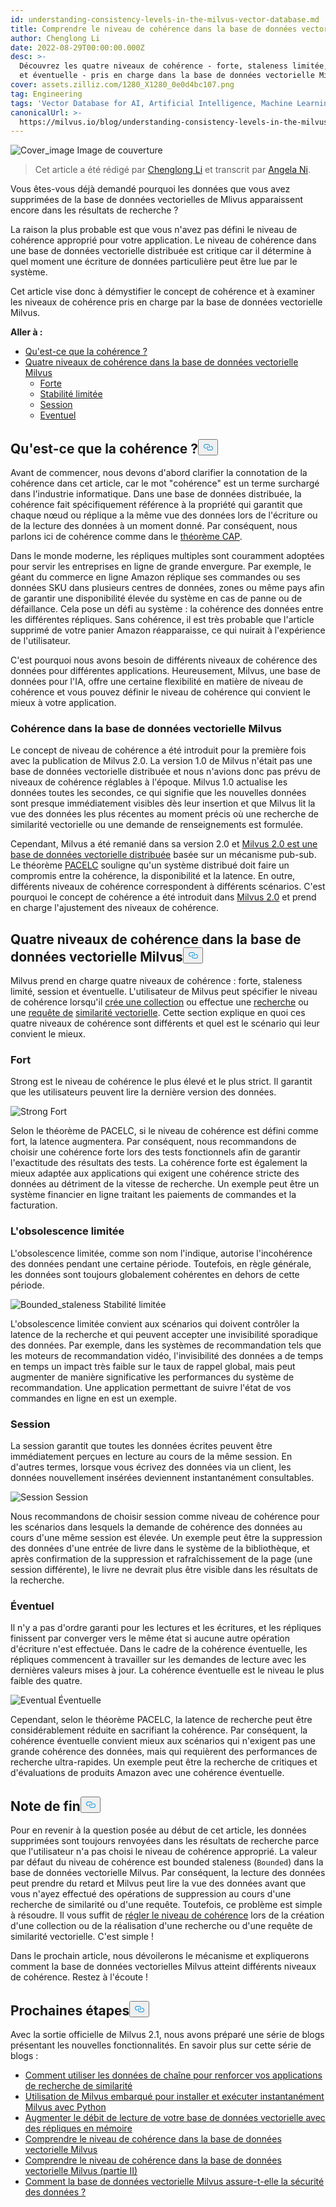```yaml
---
id: understanding-consistency-levels-in-the-milvus-vector-database.md
title: Comprendre le niveau de cohérence dans la base de données vectorielles Milvus
author: Chenglong Li
date: 2022-08-29T00:00:00.000Z
desc: >-
  Découvrez les quatre niveaux de cohérence - forte, staleness limitée, session
  et éventuelle - pris en charge dans la base de données vectorielle Milvus.
cover: assets.zilliz.com/1280_X1280_0e0d4bc107.png
tag: Engineering
tags: 'Vector Database for AI, Artificial Intelligence, Machine Learning'
canonicalUrl: >-
  https://milvus.io/blog/understanding-consistency-levels-in-the-milvus-vector-database.md
---
```

<p>
  
   <span class="img-wrapper"> <img translate="no" src="https://assets.zilliz.com/1280_X1280_0e0d4bc107.png" alt="Cover_image" class="doc-image" id="cover_image" />
   </span> <span class="img-wrapper"> <span>Image de couverture</span> </span></p>
<blockquote>
<p>Cet article a été rédigé par <a href="https://github.com/JackLCL">Chenglong Li</a> et transcrit par <a href="https://www.linkedin.com/in/yiyun-n-2aa713163/">Angela Ni</a>.</p>
</blockquote>
<p>Vous êtes-vous déjà demandé pourquoi les données que vous avez supprimées de la base de données vectorielles de Mlivus apparaissent encore dans les résultats de recherche ?</p>
<p>La raison la plus probable est que vous n'avez pas défini le niveau de cohérence approprié pour votre application. Le niveau de cohérence dans une base de données vectorielle distribuée est critique car il détermine à quel moment une écriture de données particulière peut être lue par le système.</p>
<p>Cet article vise donc à démystifier le concept de cohérence et à examiner les niveaux de cohérence pris en charge par la base de données vectorielle Milvus.</p>
<p><strong>Aller à :</strong></p>
<ul>
<li><a href="#What-is-consistency">Qu'est-ce que la cohérence ?</a></li>
<li><a href="#Four-levels-of-consistency-in-the-Milvus-vector-database">Quatre niveaux de cohérence dans la base de données vectorielle Milvus</a><ul>
<li><a href="#Strong">Forte</a></li>
<li><a href="#Bounded-staleness">Stabilité limitée</a></li>
<li><a href="#Session">Session</a></li>
<li><a href="#Eventual">Eventuel</a></li>
</ul></li>
</ul>
<h2 id="What-is-consistency" class="common-anchor-header">Qu'est-ce que la cohérence ?<button data-href="#What-is-consistency" class="anchor-icon" translate="no">
      <svg translate="no"
        aria-hidden="true"
        focusable="false"
        height="20"
        version="1.1"
        viewBox="0 0 16 16"
        width="16"
      >
        <path
          fill="#0092E4"
          fill-rule="evenodd"
          d="M4 9h1v1H4c-1.5 0-3-1.69-3-3.5S2.55 3 4 3h4c1.45 0 3 1.69 3 3.5 0 1.41-.91 2.72-2 3.25V8.59c.58-.45 1-1.27 1-2.09C10 5.22 8.98 4 8 4H4c-.98 0-2 1.22-2 2.5S3 9 4 9zm9-3h-1v1h1c1 0 2 1.22 2 2.5S13.98 12 13 12H9c-.98 0-2-1.22-2-2.5 0-.83.42-1.64 1-2.09V6.25c-1.09.53-2 1.84-2 3.25C6 11.31 7.55 13 9 13h4c1.45 0 3-1.69 3-3.5S14.5 6 13 6z"
        ></path>
      </svg>
    </button></h2><p>Avant de commencer, nous devons d'abord clarifier la connotation de la cohérence dans cet article, car le mot "cohérence" est un terme surchargé dans l'industrie informatique. Dans une base de données distribuée, la cohérence fait spécifiquement référence à la propriété qui garantit que chaque nœud ou réplique a la même vue des données lors de l'écriture ou de la lecture des données à un moment donné. Par conséquent, nous parlons ici de cohérence comme dans le <a href="https://en.wikipedia.org/wiki/CAP_theorem">théorème CAP</a>.</p>
<p>Dans le monde moderne, les répliques multiples sont couramment adoptées pour servir les entreprises en ligne de grande envergure. Par exemple, le géant du commerce en ligne Amazon réplique ses commandes ou ses données SKU dans plusieurs centres de données, zones ou même pays afin de garantir une disponibilité élevée du système en cas de panne ou de défaillance. Cela pose un défi au système : la cohérence des données entre les différentes répliques. Sans cohérence, il est très probable que l'article supprimé de votre panier Amazon réapparaisse, ce qui nuirait à l'expérience de l'utilisateur.</p>
<p>C'est pourquoi nous avons besoin de différents niveaux de cohérence des données pour différentes applications. Heureusement, Milvus, une base de données pour l'IA, offre une certaine flexibilité en matière de niveau de cohérence et vous pouvez définir le niveau de cohérence qui convient le mieux à votre application.</p>
<h3 id="Consistency-in-the-Milvus-vector-database" class="common-anchor-header">Cohérence dans la base de données vectorielle Milvus</h3><p>Le concept de niveau de cohérence a été introduit pour la première fois avec la publication de Milvus 2.0. La version 1.0 de Milvus n'était pas une base de données vectorielle distribuée et nous n'avions donc pas prévu de niveaux de cohérence réglables à l'époque. Milvus 1.0 actualise les données toutes les secondes, ce qui signifie que les nouvelles données sont presque immédiatement visibles dès leur insertion et que Milvus lit la vue des données les plus récentes au moment précis où une recherche de similarité vectorielle ou une demande de renseignements est formulée.</p>
<p>Cependant, Milvus a été remanié dans sa version 2.0 et <a href="https://milvus.io/blog/deep-dive-1-milvus-architecture-overview.md">Milvus 2.0 est une base de données vectorielle distribuée</a> basée sur un mécanisme pub-sub. Le théorème <a href="https://en.wikipedia.org/wiki/PACELC_theorem">PACELC</a> souligne qu'un système distribué doit faire un compromis entre la cohérence, la disponibilité et la latence. En outre, différents niveaux de cohérence correspondent à différents scénarios. C'est pourquoi le concept de cohérence a été introduit dans <a href="https://milvus.io/blog/2022-1-25-annoucing-general-availability-of-milvus-2-0.md">Milvus 2.0</a> et prend en charge l'ajustement des niveaux de cohérence.</p>
<h2 id="Four-levels-of-consistency-in-the-Milvus-vector-database" class="common-anchor-header">Quatre niveaux de cohérence dans la base de données vectorielle Milvus<button data-href="#Four-levels-of-consistency-in-the-Milvus-vector-database" class="anchor-icon" translate="no">
      <svg translate="no"
        aria-hidden="true"
        focusable="false"
        height="20"
        version="1.1"
        viewBox="0 0 16 16"
        width="16"
      >
        <path
          fill="#0092E4"
          fill-rule="evenodd"
          d="M4 9h1v1H4c-1.5 0-3-1.69-3-3.5S2.55 3 4 3h4c1.45 0 3 1.69 3 3.5 0 1.41-.91 2.72-2 3.25V8.59c.58-.45 1-1.27 1-2.09C10 5.22 8.98 4 8 4H4c-.98 0-2 1.22-2 2.5S3 9 4 9zm9-3h-1v1h1c1 0 2 1.22 2 2.5S13.98 12 13 12H9c-.98 0-2-1.22-2-2.5 0-.83.42-1.64 1-2.09V6.25c-1.09.53-2 1.84-2 3.25C6 11.31 7.55 13 9 13h4c1.45 0 3-1.69 3-3.5S14.5 6 13 6z"
        ></path>
      </svg>
    </button></h2><p>Milvus prend en charge quatre niveaux de cohérence : forte, staleness limité, session et éventuelle. L'utilisateur de Milvus peut spécifier le niveau de cohérence lorsqu'il <a href="https://milvus.io/docs/v2.1.x/create_collection.md">crée une collection</a> ou effectue une <a href="https://milvus.io/docs/v2.1.x/search.md">recherche</a> ou une <a href="https://milvus.io/docs/v2.1.x/query.md">requête de</a> <a href="https://milvus.io/docs/v2.1.x/search.md">similarité vectorielle</a>. Cette section explique en quoi ces quatre niveaux de cohérence sont différents et quel est le scénario qui leur convient le mieux.</p>
<h3 id="Strong" class="common-anchor-header">Fort</h3><p>Strong est le niveau de cohérence le plus élevé et le plus strict. Il garantit que les utilisateurs peuvent lire la dernière version des données.</p>
<p>
  
   <span class="img-wrapper"> <img translate="no" src="https://assets.zilliz.com/Consistency_Strong_5d791eb8b2.png" alt="Strong" class="doc-image" id="strong" />
   </span> <span class="img-wrapper"> <span>Fort</span> </span></p>
<p>Selon le théorème de PACELC, si le niveau de cohérence est défini comme fort, la latence augmentera. Par conséquent, nous recommandons de choisir une cohérence forte lors des tests fonctionnels afin de garantir l'exactitude des résultats des tests. La cohérence forte est également la mieux adaptée aux applications qui exigent une cohérence stricte des données au détriment de la vitesse de recherche. Un exemple peut être un système financier en ligne traitant les paiements de commandes et la facturation.</p>
<h3 id="Bounded-staleness" class="common-anchor-header">L'obsolescence limitée</h3><p>L'obsolescence limitée, comme son nom l'indique, autorise l'incohérence des données pendant une certaine période. Toutefois, en règle générale, les données sont toujours globalement cohérentes en dehors de cette période.</p>
<p>
  
   <span class="img-wrapper"> <img translate="no" src="https://assets.zilliz.com/Consistency_Bounded_c034bc6e51.png" alt="Bounded_staleness" class="doc-image" id="bounded_staleness" />
   </span> <span class="img-wrapper"> <span>Stabilité limitée</span> </span></p>
<p>L'obsolescence limitée convient aux scénarios qui doivent contrôler la latence de la recherche et qui peuvent accepter une invisibilité sporadique des données. Par exemple, dans les systèmes de recommandation tels que les moteurs de recommandation vidéo, l'invisibilité des données a de temps en temps un impact très faible sur le taux de rappel global, mais peut augmenter de manière significative les performances du système de recommandation. Une application permettant de suivre l'état de vos commandes en ligne en est un exemple.</p>
<h3 id="Session" class="common-anchor-header">Session</h3><p>La session garantit que toutes les données écrites peuvent être immédiatement perçues en lecture au cours de la même session. En d'autres termes, lorsque vous écrivez des données via un client, les données nouvellement insérées deviennent instantanément consultables.</p>
<p>
  
   <span class="img-wrapper"> <img translate="no" src="https://assets.zilliz.com/Consistency_Session_6dc4782212.png" alt="Session" class="doc-image" id="session" />
   </span> <span class="img-wrapper"> <span>Session</span> </span></p>
<p>Nous recommandons de choisir session comme niveau de cohérence pour les scénarios dans lesquels la demande de cohérence des données au cours d'une même session est élevée. Un exemple peut être la suppression des données d'une entrée de livre dans le système de la bibliothèque, et après confirmation de la suppression et rafraîchissement de la page (une session différente), le livre ne devrait plus être visible dans les résultats de la recherche.</p>
<h3 id="Eventual" class="common-anchor-header">Éventuel</h3><p>Il n'y a pas d'ordre garanti pour les lectures et les écritures, et les répliques finissent par converger vers le même état si aucune autre opération d'écriture n'est effectuée. Dans le cadre de la cohérence éventuelle, les répliques commencent à travailler sur les demandes de lecture avec les dernières valeurs mises à jour. La cohérence éventuelle est le niveau le plus faible des quatre.</p>
<p>
  
   <span class="img-wrapper"> <img translate="no" src="https://assets.zilliz.com/Consistency_Eventual_7c66dd5b6f.png" alt="Eventual" class="doc-image" id="eventual" />
   </span> <span class="img-wrapper"> <span>Éventuelle</span> </span></p>
<p>Cependant, selon le théorème PACELC, la latence de recherche peut être considérablement réduite en sacrifiant la cohérence. Par conséquent, la cohérence éventuelle convient mieux aux scénarios qui n'exigent pas une grande cohérence des données, mais qui requièrent des performances de recherche ultra-rapides. Un exemple peut être la recherche de critiques et d'évaluations de produits Amazon avec une cohérence éventuelle.</p>
<h2 id="Endnote" class="common-anchor-header">Note de fin<button data-href="#Endnote" class="anchor-icon" translate="no">
      <svg translate="no"
        aria-hidden="true"
        focusable="false"
        height="20"
        version="1.1"
        viewBox="0 0 16 16"
        width="16"
      >
        <path
          fill="#0092E4"
          fill-rule="evenodd"
          d="M4 9h1v1H4c-1.5 0-3-1.69-3-3.5S2.55 3 4 3h4c1.45 0 3 1.69 3 3.5 0 1.41-.91 2.72-2 3.25V8.59c.58-.45 1-1.27 1-2.09C10 5.22 8.98 4 8 4H4c-.98 0-2 1.22-2 2.5S3 9 4 9zm9-3h-1v1h1c1 0 2 1.22 2 2.5S13.98 12 13 12H9c-.98 0-2-1.22-2-2.5 0-.83.42-1.64 1-2.09V6.25c-1.09.53-2 1.84-2 3.25C6 11.31 7.55 13 9 13h4c1.45 0 3-1.69 3-3.5S14.5 6 13 6z"
        ></path>
      </svg>
    </button></h2><p>Pour en revenir à la question posée au début de cet article, les données supprimées sont toujours renvoyées dans les résultats de recherche parce que l'utilisateur n'a pas choisi le niveau de cohérence approprié. La valeur par défaut du niveau de cohérence est bounded staleness (<code translate="no">Bounded</code>) dans la base de données vectorielle Milvus. Par conséquent, la lecture des données peut prendre du retard et Milvus peut lire la vue des données avant que vous n'ayez effectué des opérations de suppression au cours d'une recherche de similarité ou d'une requête. Toutefois, ce problème est simple à résoudre. Il vous suffit de <a href="https://milvus.io/docs/v2.1.x/tune_consistency.md">régler le niveau de cohérence</a> lors de la création d'une collection ou de la réalisation d'une recherche ou d'une requête de similarité vectorielle. C'est simple !</p>
<p>Dans le prochain article, nous dévoilerons le mécanisme et expliquerons comment la base de données vectorielles Milvus atteint différents niveaux de cohérence. Restez à l'écoute !</p>
<h2 id="Whats-next" class="common-anchor-header">Prochaines étapes<button data-href="#Whats-next" class="anchor-icon" translate="no">
      <svg translate="no"
        aria-hidden="true"
        focusable="false"
        height="20"
        version="1.1"
        viewBox="0 0 16 16"
        width="16"
      >
        <path
          fill="#0092E4"
          fill-rule="evenodd"
          d="M4 9h1v1H4c-1.5 0-3-1.69-3-3.5S2.55 3 4 3h4c1.45 0 3 1.69 3 3.5 0 1.41-.91 2.72-2 3.25V8.59c.58-.45 1-1.27 1-2.09C10 5.22 8.98 4 8 4H4c-.98 0-2 1.22-2 2.5S3 9 4 9zm9-3h-1v1h1c1 0 2 1.22 2 2.5S13.98 12 13 12H9c-.98 0-2-1.22-2-2.5 0-.83.42-1.64 1-2.09V6.25c-1.09.53-2 1.84-2 3.25C6 11.31 7.55 13 9 13h4c1.45 0 3-1.69 3-3.5S14.5 6 13 6z"
        ></path>
      </svg>
    </button></h2><p>Avec la sortie officielle de Milvus 2.1, nous avons préparé une série de blogs présentant les nouvelles fonctionnalités. En savoir plus sur cette série de blogs :</p>
<ul>
<li><a href="https://milvus.io/blog/2022-08-08-How-to-use-string-data-to-empower-your-similarity-search-applications.md">Comment utiliser les données de chaîne pour renforcer vos applications de recherche de similarité</a></li>
<li><a href="https://milvus.io/blog/embedded-milvus.md">Utilisation de Milvus embarqué pour installer et exécuter instantanément Milvus avec Python</a></li>
<li><a href="https://milvus.io/blog/in-memory-replicas.md">Augmenter le débit de lecture de votre base de données vectorielle avec des répliques en mémoire</a></li>
<li><a href="https://milvus.io/blog/understanding-consistency-levels-in-the-milvus-vector-database.md">Comprendre le niveau de cohérence dans la base de données vectorielle Milvus</a></li>
<li><a href="https://milvus.io/blog/understanding-consistency-levels-in-the-milvus-vector-database-2.md">Comprendre le niveau de cohérence dans la base de données vectorielle Milvus (partie II)</a></li>
<li><a href="https://milvus.io/blog/data-security.md">Comment la base de données vectorielle Milvus assure-t-elle la sécurité des données ?</a></li>
</ul>
